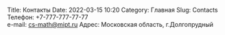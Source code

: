 Title: Контакты
Date: 2022-03-15 10:20
Category: Главная
Slug: Contacts
Телефон: +7-777-777-77-77<br>
e-mail: cs-math@mipt.ru
Адрес: Московская область, г.Долгопрудный